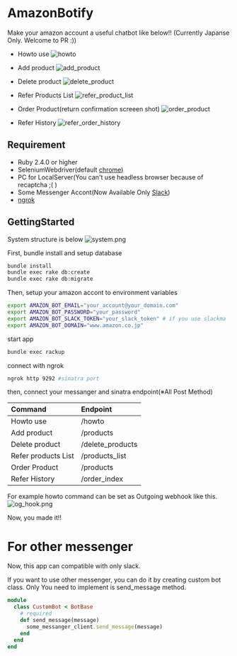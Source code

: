 # AmazonBotify

Make your amazon account a useful chatbot like below!! (Currently Japanse Only. Welcome to PR :))

* Howto use
![howto](https://qiita-image-store.s3.amazonaws.com/0/71154/bf96e6c1-88d2-4090-7993-d201b74a839f.png "howto")

* Add product
![add_product](https://qiita-image-store.s3.amazonaws.com/0/71154/e5738fc9-a251-e35f-2143-47fa8c6cb01e.png
 "add_product")

* Delete product
![delete_product](https://qiita-image-store.s3.amazonaws.com/0/71154/747ea81b-3b90-7c37-3015-36e654818882.png
 "delete_product")

* Refer Products List
![refer_product_list](https://qiita-image-store.s3.amazonaws.com/0/71154/daa74fd9-807e-5253-5c83-a89bac5cc28f.png
 "refer_product_list")

* Order Product(return confirmation screeen shot)
![order_product](https://qiita-image-store.s3.amazonaws.com/0/71154/d21f2951-40e0-bf57-641c-c2f8f6a1b062.png
 "order_product")
 
* Refer History
![refer_order_history](https://qiita-image-store.s3.amazonaws.com/0/71154/509e01ef-d36d-d777-7141-fcea707ac1d4.png
 "refer_order_history")
 



## Requirement
* Ruby 2.4.0 or higher
* SeleniumWebdriver(default [chrome](https://sites.google.com/a/chromium.org/chromedriver/downloads))
* PC for LocalServer(You can't use headless browser because of recaptcha ;( )
* Some Messenger Accont(Now Available Only [Slack](https://www.google.co.jp/search?q=slack&hl=en&lr=lang_en))
* [ngrok](https://ngrok.com/)


## GettingStarted
System structure is below
![system.png](https://qiita-image-store.s3.amazonaws.com/0/71154/f9cbefc6-2e2e-0469-2f27-758706f3ce32.png)

First, bundle install and setup database
```sh
bundle install
bundle exec rake db:create
bundle exec rake db:migrate
```
Then,  setup your amazon accont to environment variables

```sh
export AMAZON_BOT_EMAIL="your_account@your_domain.com"
export AMAZON_BOT_PASSWORD="your_password"
export AMAZON_BOT_SLACK_TOKEN="your_slack_token" # if you use slackma
export AMAZON_BOT_DOMAIN="www.amazon.co.jp"
```

start app

```sh
bundle exec rackup
```

connect with ngrok

```sh
ngrok http 9292 #sinatra port
```

then,  connect your messanger and sinatra endpoint(※All Post Method)

| Command | Endpoint |
|:-----------|:------------|
| Howto use  | /howto      |
| Add product     |  /products      |
| Delete product       |  /delete_products        |
|  Refer products List         |  /products_list          |
| Order Product       | /products       |
| Refer History    |  /order_index     |


For example howto command can be set as Outgoing webhook like this.
![og_hook.png](https://qiita-image-store.s3.amazonaws.com/0/71154/1bca830a-b0f5-74f1-d231-1583ea8efe61.png)

Now, you made it!!

# For other messenger

Now, this app can compatible with only slack.

If you want to use other messenger, you can do it by creating custom bot class.
Only You need to implement is send_message method.

```ruby
module
  class CustomBot < BotBase
    # required
    def send_message(message)
      some_messanger_client.send_message(message)
    end
  end
end
```

